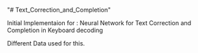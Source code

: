 "# Text_Correction_and_Completion" 

Initial Implementaion for : Neural Network for Text Correction and Completion in Keyboard decoding

Different Data used for this.